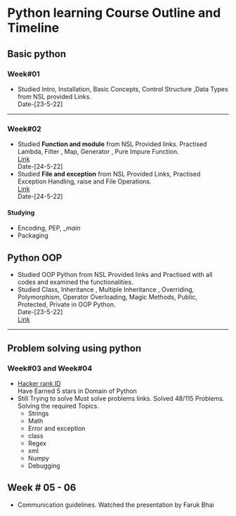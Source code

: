 # Python learning Course Outline and Timeline

## Basic python 
### Week#01
- Studied Intro, Installation, Basic Concepts, Control Structure ,Data Types from NSL provided Links.<br> 
Date-[23-5-22]

-----

### Week#02

-  Studied **Function and module** from NSL Provided links. Practised Lambda, Filter , Map, Generator , Pure Impure Function.<br>
[Link](https://github.com/nuhash-nsl/NSL-RA-Training/tree/main/Python_Basics/Functional_Programming)<br>
Date-[24-5-22]
- Studied **File and exception** from NSL Provided Links, Practised Exception Handling, raise and File Operations.<br>
[Link](https://github.com/nuhash-nsl/NSL-RA-Training/tree/main/Python_Basics/File_Exception)<br>
Date-[24-5-22]
#### Studying
- Encoding, PEP, __main_
- Packaging

## Python OOP
- Studied OOP Python from NSL Provided links and Practised with all codes and examined the functionalities.
- Studied Class, Inheritance , Multiple Inheritance , Overriding, Polymorphism, Operator Overloading, Magic Methods, Public, Protected, Private in OOP Python. <br>
 Date-[23-5-22] <br>
  [Link](https://github.com/nuhash-nsl/NSL-RA-Training/tree/main/Python_Basics/OOP_Python)

-----

## Problem solving using python
### Week#03 and Week#04
- [Hacker rank ID](https://www.hackerrank.com/NuhashAfnan)<br>
  Have Earned 5 stars in Domain of Python
- Still Trying to solve Must solve problems links. Solved 48/115 Problems.<br> Solving the required Topics.
  - Strings
  - Math
  - Error and exception
  - class
  - Regex
  - xml
  - Numpy
  - Debugging
## Week # 05 - 06

- Communication guidelines. Watched the presentation by Faruk Bhai
